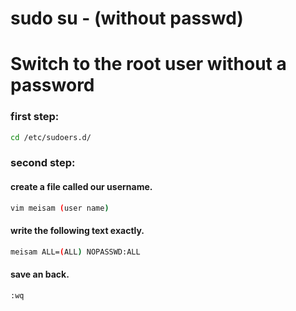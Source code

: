 



# sudo su - (without passwd)
# Switch to the root user without a password
### first step:
```bash
cd /etc/sudoers.d/
```
### second step:
#### create a file called our username.
```bash
vim meisam (user name) 
```
#### write the following text exactly.
```bash
meisam ALL=(ALL) NOPASSWD:ALL
```
#### save an back. 
```bash
:wq
````
